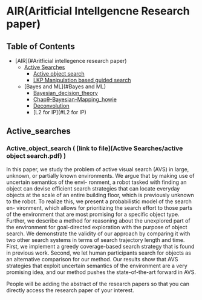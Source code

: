 # AIR(Aritficial Intellgencne Research paper)

## Table of Contents
- [AIR](#Aritficial intellegence research paper)
    - [Active Searches](#Active_searches)
        - [Active object search](#Active_object_search)
        - [LKP Manipulation based guided search](#LKP_Manipulation_based_guided_search)
    - [Bayes and ML](#Bayes and ML)
        - [Bayesian_decision_theory](#Bayesian_decision_theory)
        - [Chap9-Bayesian-Mapping_howie](#Chap9-Bayesian-Mapping_howie)
        - [Deconvolution](#Deconvolution)
        - [L2 for IP](#L2 for IP)


## Active_searches
###  Active_object_search ( [**link to file**](Active Searches/active object search.pdf) )
In this paper, we study the problem of active visual search (AVS) in large, unknown, or partially known environments.
We argue that by making use of uncertain semantics of the envi- ronment, a robot tasked with finding an object can devise
efficient search strategies that can locate everyday objects at the scale of an entire building floor, which is previously
unknown to the robot. To realize this, we present a probabilistic model of the search en- vironment, which allows for
prioritizing the search effort to those parts of the environment that are most promising for a specific object type. Further,
we describe a method for reasoning about the unexplored part of the environment for goal-directed exploration with
the purpose of object search. We demonstrate the validity of our approach by comparing it with two other search systems
in terms of search trajectory length and time. First, we implement a greedy coverage-based search strategy that is found
in previous work. Second, we let human participants search for objects as an alternative comparison for our method.
Our results show that AVS strategies that exploit uncertain semantics of the environment are a very promising idea,
and our method pushes the state-of-the-art forward in AVS.

People will be adding the abstract of the research papers so that you can directly access the research paper of your interest.
